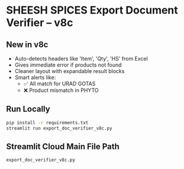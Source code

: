 # SHEESH SPICES Export Document Verifier – v8c

## New in v8c
- Auto-detects headers like 'Item', 'Qty', 'HS' from Excel
- Gives immediate error if products not found
- Cleaner layout with expandable result blocks
- Smart alerts like:
  - ✅ All match for URAD GOTAS
  - ❌ Product mismatch in PHYTO

## Run Locally
```bash
pip install -r requirements.txt
streamlit run export_doc_verifier_v8c.py
```

## Streamlit Cloud Main File Path
```
export_doc_verifier_v8c.py
```